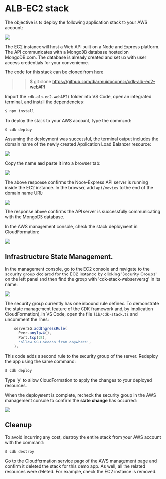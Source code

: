 
# ALB-EC2 stack

The objective is to deploy the following application stack to your AWS account:

![][schema]

The EC2 instance will host a Web API built on a Node and Express platform. The API communicates with a MongoDB database hosted on MongoDB.com. The database is already created and set up with user access credentials for your convenience.

The code for this stack can be cloned from [here](https://github.com/diarmuidoconnor/cdk-alb-ec2-webAPI)

>>$ git clone https://github.com/diarmuidoconnor/cdk-alb-ec2-webAPI

Import the `cdk-alb-ec2-webAPI)` folder into VS Code, open an integrated terminal, and install the  dependencies:
~~~bash
$ npm install
~~~
To deploy the stack to your AWS account, type the command:
~~~bash
$ cdk deploy
~~~

Assuming the deployment was successful, the terminal output includes the domain name of the newly created Application Load Balancer resource:

![][alb]

Copy the name and paste it into a browser tab:

![][root]

The above response confirms the Node-Express API server is running inside the EC2 instance. In the browser, add `api/movies` to the end of the domain name URL: 

![][api]

The response above confirms the API server is successfully communicating with the MongoDB database. 

In the AWS management console, check the stack deployment in CloudFormation:

![][cf]

## Infrastructure State Management.

In the management console, go to the EC2 console and navigate to the security group declared for the EC2 instance by clicking 'Security Groups' on the left panel and then find the group with 'cdk-stack-webserversg' in its name: 

![][secgrp]

The security group currently has one inbound rule defined. To demonstrate the state management feature of the CDK framework and, by implication CloudFormation), in VS Code, open the file `lib/cdk-stack.ts` and uncomment the lines:

~~~ts
    serverSG.addIngressRule(
      Peer.anyIpv4(),
      Port.tcp(22),
      'allow SSH access from anywhere',
    );
~~~
This code adds a second rule to the security group of the server. Redeploy the app using the same command:
~~~bash
$ cdk deploy
~~~
Type 'y' to allow CloudFormation to apply the changes to your deployed resources.

When the deployment is complete, recheck the security group in the AWS management console to confirm the __state change__ has occurred:

![][secgrp2]

## Cleanup

To avoid incurring any cost, destroy the entire stack from your AWS account with the command:
~~~bash
$ cdk destroy
~~~

Go to the Cloudformation service page of the AWS management page and confirm it deleted the stack for this demo app. As well, all the related resources were deleted. For example, check the EC2 instance is removed. 

[schema]: ./img/schema.png
[alb]: ./img/alb.png
[root]: ./img/root.png
[api]: ./img/api.png
[cf]: ./img/cf.png
[secgrp]: ./img/secgrp.png
[secgrp2]: ./img/secgrp2.png

